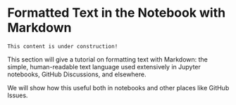 # Formatted Text in the Notebook with Markdown

```{note}
This content is under construction!
```

This section will give a tutorial on formatting text with Markdown: the simple, human-readable text language used extensively in Jupyter notebooks, GitHub Discussions, and elsewhere.

We will show how this useful both in notebooks and other places like GitHub Issues.
